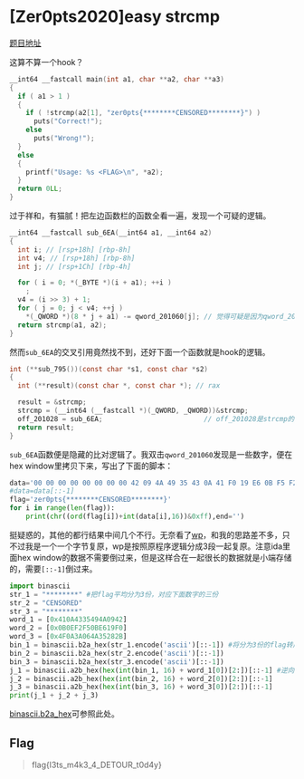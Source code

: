 # [Zer0pts2020]easy strcmp

[题目地址](https://buuoj.cn/challenges#[Zer0pts2020]easy%20strcmp)

这算不算一个hook？

```c
__int64 __fastcall main(int a1, char **a2, char **a3)
{
  if ( a1 > 1 )
  {
    if ( !strcmp(a2[1], "zer0pts{********CENSORED********}") )
      puts("Correct!");
    else
      puts("Wrong!");
  }
  else
  {
    printf("Usage: %s <FLAG>\n", *a2);
  }
  return 0LL;
}
```

过于祥和，有猫腻！把左边函数栏的函数全看一遍，发现一个可疑的逻辑。

```c
__int64 __fastcall sub_6EA(__int64 a1, __int64 a2)
{
  int i; // [rsp+18h] [rbp-8h]
  int v4; // [rsp+18h] [rbp-8h]
  int j; // [rsp+1Ch] [rbp-4h]

  for ( i = 0; *(_BYTE *)(i + a1); ++i )
    ;
  v4 = (i >> 3) + 1;
  for ( j = 0; j < v4; ++j )
    *(_QWORD *)(8 * j + a1) -= qword_201060[j]; // 觉得可疑是因为qword_20106有数据
  return strcmp(a1, a2);
}
```

然而`sub_6EA`的交叉引用竟然找不到，还好下面一个函数就是hook的逻辑。

```c
int (**sub_795())(const char *s1, const char *s2)
{
  int (**result)(const char *, const char *); // rax

  result = &strcmp;
  strcmp = (__int64 (__fastcall *)(_QWORD, _QWORD))&strcmp;
  off_201028 = sub_6EA;                         // off_201028是strcmp的got表，此举修改got表为sub_6EA，因此main函数调用strcmp时其实是在调用sub_6EA
  return result;
}
```

`sub_6EA`函数便是隐藏的比对逻辑了。我双击`qword_201060`发现是一些数字，便在hex window里拷贝下来，写出了下面的脚本：

```python
data='00 00 00 00 00 00 00 00 42 09 4A 49 35 43 0A 41 F0 19 E6 0B F5 F2 0E 0B 2B 28 35 4A 06 3A 0A 4F 00 00 00 00 00 00 00 00'.split(' ')
#data=data[::-1]
flag='zer0pts{********CENSORED********}'
for i in range(len(flag)):
    print(chr((ord(flag[i])+int(data[i],16))&0xff),end='')
```

挺疑惑的，其他的都行结果中间几个不行。无奈看了[wp](https://blog.csdn.net/m0_71081503/article/details/125938026)，和我的思路差不多，只不过我是一个一个字节复原，wp是按照原程序逻辑分成3段一起复原。注意ida里面hex window的数据不需要倒过来，但是这样合在一起很长的数据就是小端存储的，需要`[::-1]`倒过来。

```python
import binascii
str_1 = "********" #把flag平均分为3份，对应下面数字的三份
str_2 = "CENSORED"
str_3 = "********"
word_1 = [0x410A4335494A0942]
word_2 = [0x0B0EF2F50BE619F0]
word_3 = [0x4F0A3A064A35282B]
bin_1 = binascii.b2a_hex(str_1.encode('ascii')[::-1]) #将分为3份的flag转成byte再转为16进制并倒序
bin_2 = binascii.b2a_hex(str_2.encode('ascii')[::-1])
bin_3 = binascii.b2a_hex(str_3.encode('ascii')[::-1])
j_1 = binascii.a2b_hex(hex(int(bin_1, 16) + word_1[0])[2:])[::-1] #逆向逻辑，加回来再倒序成为正常端序输出
j_2 = binascii.a2b_hex(hex(int(bin_2, 16) + word_2[0])[2:])[::-1]
j_3 = binascii.a2b_hex(hex(int(bin_3, 16) + word_3[0])[2:])[::-1]
print(j_1 + j_2 + j_3)
```

[binascii.b2a_hex](https://docs.python.org/zh-cn/3.8/library/binascii.html)可参照此处。

## Flag
> flag{l3ts_m4k3_4_DETOUR_t0d4y}